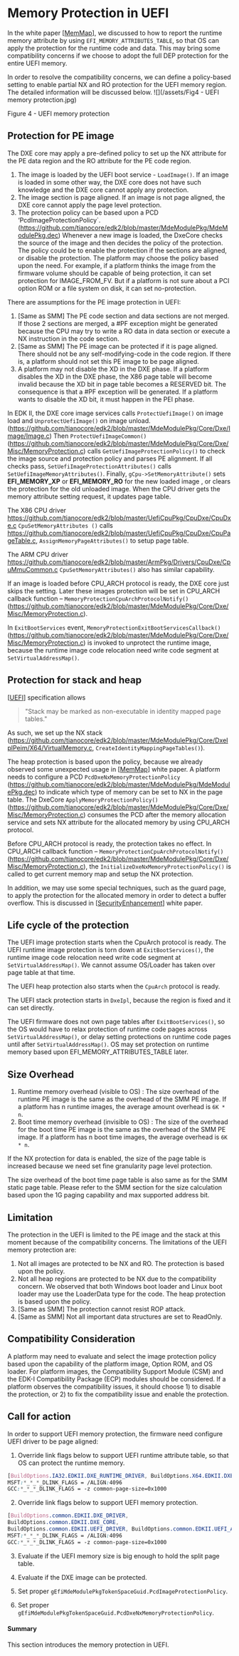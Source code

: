 # Memory Protection in UEFI
In the white paper [[MemMap][1]], we discussed to how to report the runtime memory attribute by using `EFI_MEMORY_ATTRIBUTES_TABLE`, so that OS can apply the protection for the runtime code and data. This may bring some compatibility concerns if we choose to adopt the full DEP protection for the entire UEFI memory.


In order to resolve the compatibility concerns, we can define a policy-based setting to enable partial NX and RO protection for the UEFI memory region. The detailed information will be discussed below.
![](/assets/Fig4 - UEFI memory protection.jpg)
 
Figure 4 - UEFI memory protection

## Protection for PE image
The DXE core may apply a pre-defined policy to set up the NX attribute for the PE data region and the RO attribute for the PE code region.

1.	The image is loaded by the UEFI boot service - `LoadImage()`. If an image is loaded in some other way, the DXE core does not have such knowledge and the DXE core cannot apply any protection.
2.	The image section is page aligned. If an image is not page aligned, the DXE core cannot apply the page level protection.
3.	The protection policy can be based upon a PCD ‘PcdImageProtectionPolicy`. (https://github.com/tianocore/edk2/blob/master/MdeModulePkg/MdeModulePkg.dec) Whenever a new image is loaded, the DxeCore checks the source of the image and then decides the policy of the protection. The policy could be to enable the protection if the sections are aligned, or disable the protection. The platform may choose the policy based upon the need. For example, if a platform thinks the image from the firmware volume should be capable of being protection, it can set protection for IMAGE_FROM_FV. But if a platform is not sure about a PCI option ROM or a file system on disk, it can set no-protection.

There are assumptions for the PE image protection in UEFI:

1.	[Same as SMM] The PE code section and data sections are not merged. If those 2 sections are merged, a #PF exception might be generated because the CPU may try to write a RO data in data section or execute a NX instruction in the code section.
2.	[Same as SMM] The PE image can be protected if it is page aligned. There should not be any self-modifying-code in the code region. If there is, a platform should not set this PE image to be page aligned.
3.	A platform may not disable the XD in the DXE phase. If a platform disables the XD in the DXE phase, the X86 page table will become invalid because the XD bit in page table becomes a RESERVED bit. The consequence is that a #PF exception will be generated. If a platform wants to disable the XD bit, it must happen in the PEI phase.

In EDK II, the DXE core image services calls `ProtectUefiImage()` on image load and `UnprotectUefiImage()` on image unload. (https://github.com/tianocore/edk2/blob/master/MdeModulePkg/Core/Dxe/Image/Image.c) Then `ProtectUefiImageCommon()` (https://github.com/tianocore/edk2/blob/master/MdeModulePkg/Core/Dxe/Misc/MemoryProtection.c) calls `GetUefiImageProtectionPolicy()` to check the image source and protection policy and parses PE alignment. If all checks pass, `SetUefiImageProtectionAttributes()` calls `SetUefiImageMemoryAttributes()`. Finally, `gCpu->SetMemoryAttribute()` sets **EFI_MEMORY_XP** or **EFI_MEMORY_RO** for the new loaded image , or clears the protection for the old unloaded image. When the CPU driver gets the memory attribute setting request, it updates page table.

The X86 CPU driver https://github.com/tianocore/edk2/blob/master/UefiCpuPkg/CpuDxe/CpuDxe.c `CpuSetMemoryAttributes ()` calls  https://github.com/tianocore/edk2/blob/master/UefiCpuPkg/CpuDxe/CpuPageTable.c, `AssignMemoryPageAttributes()` to setup page table.

The ARM CPU driver https://github.com/tianocore/edk2/blob/master/ArmPkg/Drivers/CpuDxe/CpuMmuCommon.c `CpuSetMemoryAttributes()` also has similar capability.

If an image is loaded before CPU_ARCH protocol is ready, the DXE core just skips the setting. Later these images protection will be set in CPU_ARCH callback function – `MemoryProtectionCpuArchProtocolNotify() `(https://github.com/tianocore/edk2/blob/master/MdeModulePkg/Core/Dxe/Misc/MemoryProtection.c).

In `ExitBootServices` event, `MemoryProtectionExitBootServicesCallback() `(https://github.com/tianocore/edk2/blob/master/MdeModulePkg/Core/Dxe/Misc/MemoryProtection.c) is invoked to unprotect the runtime image, because the runtime image code relocation need write code segment at `SetVirtualAddressMap()`.

## Protection for stack and heap
[[UEFI][2]] specification allows 
>"Stack may be marked as non-executable in identity mapped page tables." 

As such, we set up the NX stack (https://github.com/tianocore/edk2/blob/master/MdeModulePkg/Core/DxeIplPeim/X64/VirtualMemory.c, `CreateIdentityMappingPageTables()`).



The heap protection is based upon the policy, because we already observed some unexpected usage in [[MemMap][1]] white paper. A platform needs to  configure a PCD `PcdDxeNxMemoryProtectionPolicy` 
(https://github.com/tianocore/edk2/blob/master/MdeModulePkg/MdeModulePkg.dec) to indicate which type of memory can be set to NX in the page table. The DxeCore `ApplyMemoryProtectionPolicy()` (https://github.com/tianocore/edk2/blob/master/MdeModulePkg/Core/Dxe/Misc/MemoryProtection.c) consumes the PCD after the memory allocation service and sets NX attribute for the allocated memory by using CPU_ARCH protocol.

Before CPU_ARCH protocol is ready, the protection takes no effect. In CPU_ARCH callback function – `MemoryProtectionCpuArchProtocolNotify() `(https://github.com/tianocore/edk2/blob/master/MdeModulePkg/Core/Dxe/Misc/MemoryProtection.c), the `InitializeDxeNxMemoryProtectionPolicy()` is called to get current memory map and setup the NX protection.


In addition, we may use some special techniques, such as the guard page, to apply the protection for the allocated memory in order to detect a buffer overflow. This is discussed in [[SecurityEnhancement][3]] white paper.

## Life cycle of the protection
The UEFI image protection starts when the CpuArch protocol is ready. The UEFI runtime image protection is torn down at `ExitBootServices()`, the runtime image code relocation need write code segment at `SetVirtualAddressMap()`. We cannot assume OS/Loader has taken over page table at that time.

The UEFI heap protection also starts when the `CpuArch` protocol is ready.

The UEFI stack protection starts in `DxeIpl`, because the region is fixed and it can set directly.


The UEFI firmware does not own page tables after `ExitBootServices()`, so the OS would have to relax protection of runtime code pages across `SetVirtualAddressMap()`, or delay setting protections on runtime code pages until after `SetVirtualAddressMap()`. OS may set protection on runtime memory based upon EFI_MEMORY_ATTRIBUTES_TABLE later.

## Size Overhead

1.	Runtime memory overhead (visible to OS)
:	The size overhead of the runtime PE image is the same as the overhead of the SMM PE image.  If a platform has n runtime images, the average amount overhead is `6K * n`.
2.	Boot time memory overhead (invisible to OS)
:	The size of the overhead for the boot time PE image is the same as the overhead of the SMM PE image. If a platform has n boot time images, the average overhead is `6K * n`.

If the NX protection for data is enabled, the size of the page table is increased because we need set fine granularity page level protection.

The size overhead of the boot time page table is also same as for the SMM static page table. Please refer to the SMM section for the size calculation based upon the 1G paging capability and max supported address bit.

## Limitation
The protection in the UEFI is limited to the PE image and the stack at this moment because of the compatibility concerns. The limitations of the UEFI memory protection are:

1.	Not all images are protected to be NX and RO. The protection is based upon the policy.
2.	Not all heap regions are protected to be NX due to the compatibility concern. We observed that both Windows boot loader and Linux boot loader may use the LoaderData type for the code. The heap protection is based upon the policy.
3.	[Same as SMM] The protection cannot resist ROP attack.
4.	[Same as SMM] Not all important data structures are set to ReadOnly.

## Compatibility Consideration
A platform may need to evaluate and select the image protection policy based upon the capability of the platform image, Option ROM, and OS loader. For platform images, the Compatibility Support Module (CSM) and the EDK-I Compatibility Package (ECP) modules should be considered. If a platform observes the compatibility issues, it should choose 1) to disable the protection, or 2) to fix the compatibility issue and enable the protection.

## Call for action
In order to support UEFI memory protection, the firmware need configure UEFI driver to be page aligned:

1.	Override link flags below to support UEFI runtime attribute table, so that OS can protect the runtime memory.
```css 
[BuildOptions.IA32.EDKII.DXE_RUNTIME_DRIVER, BuildOptions.X64.EDKII.DXE_RUNTIME_DRIVER]
MSFT:*_*_*_DLINK_FLAGS = /ALIGN:4096 
GCC:*_*_*_DLINK_FLAGS = -z common-page-size=0x1000
```
2.	Override link flags below to support UEFI memory protection.
```css
[BuildOptions.common.EDKII.DXE_DRIVER, 
BuildOptions.common.EDKII.DXE_CORE, 
BuildOptions.common.EDKII.UEFI_DRIVER, BuildOptions.common.EDKII.UEFI_APPLICATION]
MSFT:*_*_*_DLINK_FLAGS = /ALIGN:4096 
GCC:*_*_*_DLINK_FLAGS = -z common-page-size=0x1000
```
3.	Evaluate if the UEFI memory size is big enough to hold the split page table.

4.	Evaluate if the DXE image can be protected.

5.	Set proper `gEfiMdeModulePkgTokenSpaceGuid.PcdImageProtectionPolicy`.

6.	Set proper `gEfiMdeModulePkgTokenSpaceGuid.PcdDxeNxMemoryProtectionPolicy`.


#### Summary
This section introduces the memory protection in UEFI.

[1]: https://github.com/tianocore-docs/Docs/raw/master/White_Papers/A_Tour_Beyond_BIOS_Memory_Map_And_Practices_in_UEFI_BIOS_V2.pdf "MemMap"


[2]: http://uefi.org "UEFI"


[3]: https://github.com/tianocore-docs/Docs/raw/master/White_Papers/A_Tour_Beyond_BIOS_Securiy_Enhancement_to_Mitigate_Buffer_Overflow_in_UEFI.pdf "Security Enhancment"